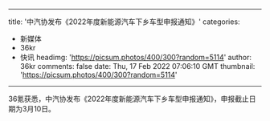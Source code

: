 
---
title: '中汽协发布《2022年度新能源汽车下乡车型申报通知》'
categories: 
 - 新媒体
 - 36kr
 - 快讯
headimg: 'https://picsum.photos/400/300?random=5114'
author: 36kr
comments: false
date: Thu, 17 Feb 2022 07:06:10 GMT
thumbnail: 'https://picsum.photos/400/300?random=5114'
---

<div>   
36氪获悉，中汽协发布《2022年度新能源汽车下乡车型申报通知》，申报截止日期为3月10日。  
</div>
            